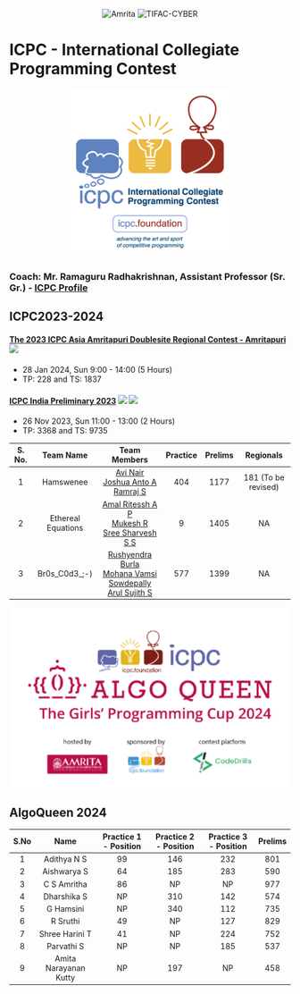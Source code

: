 <p align="center">
    <img src="https://amrita-tifac-cyber-blockchain.github.io/Amrita-TIFAC-Cyber-Blockchain/AVV_PNG.png" alt ="Amrita" width="300" />
    <img src="https://amrita-tifac-cyber-blockchain.github.io/Amrita-TIFAC-Cyber-Blockchain/TIFAC-CORE_in_Cyber_Security.png" alt ="TIFAC-CYBER" width="120" />
</p>
<h1>ICPC - International Collegiate Programming Contest</h1>
<p align="center">
    <img src="images/ICPC_Logo.png" alt ="ICPC" width="300" />
</p>

### Coach: Mr. Ramaguru Radhakrishnan, Assistant Professor (Sr. Gr.) - [ICPC Profile](https://icpc.global/ICPCID/JPS1ASBHGWC6)

## ICPC2023-2024

#### [The 2023 ICPC Asia Amritapuri Doublesite Regional Contest - Amritapuri](https://icpc.codedrills.io/contests/icpc-amritapuri-2023-regional-round/)  ![](https://img.shields.io/badge/-Participated-brightgreen)
-  28 Jan 2024, Sun 9:00 - 14:00 (5 Hours)
-  TP: 228 and TS: 1837

#### [ICPC India Preliminary 2023](https://codedrills.io/contests/icpc-india-preliminary-2023)  ![](https://img.shields.io/badge/-Participated-brightgreen) ![](https://img.shields.io/badge/-Selected-gold)
-  26 Nov 2023, Sun 11:00 - 13:00 (2 Hours)
-  TP: 3368 and TS: 9735

| S. No. | Team Name | Team Members | Practice  | Prelims | Regionals | 
|:------:|:---------:|:------------:|:--------:|:----------:|:-------:|
| 1 | Hamswenee | [Avi Nair](https://icpc.global/ICPCID/VYWZFNBQ69SX) <br/> [Joshua Anto A]() <br/> [Ramraj S](https://icpc.global/ICPCID/5OEWCXMRIZVJ) | 404 | 1177 | 181 (To be revised) |
| 2 | Ethereal Equations | [Amal Ritessh A P](https://icpc.global/ICPCID/NVHNR6RDKTJC) <br/> [Mukesh R](https://icpc.global/ICPCID/20IT96VKKNPE) <br/> [Sree Sharvesh S S](https://icpc.global/ICPCID/GO9AI1TEQ2PA) | 9 | 1405 | NA |
| 3 | Br0s_C0d3_;-) | [Rushyendra Burla](https://icpc.global/ICPCID/ELA9MDO38EQP) <br/> [Mohana Vamsi Sowdepally](https://icpc.global/ICPCID/X2GWUDTE3TVB) <br/> [Arul Sujith S](https://icpc.global/ICPCID/IXRTFRBHTL32) | 577 | 1399 | NA | 


<p align="center">
    <img src="images/ICPC_AlgoQueen.png" alt ="ICPC" width="500" />
</p>

## AlgoQueen 2024

| S.No | Name | Practice 1 - Position | Practice 2 - Position | Practice 3 - Position | Prelims | 
|:----:|:-----:|:--------:|:--------:|:----------:|:--------------:|
|  1   | Adithya N S | 99  | 146 | 232 | 801 |
|  2   | Aishwarya S | 64  | 185 | 283 | 590 |
|  3   | C S Amritha |  86 | NP | NP | 977 | 
|  4   | Dharshika S | NP  | 310 | 142 | 574 | 
|  5   | G Hamsini   | NP | 340 | 112 | 735 | 
|  6   | R Sruthi    | 49 | NP | 127 | 829 | 
|  7   | Shree Harini T | 41 | NP | 224 | 752 |
|  8   | Parvathi S | NP  | NP | 185 | 537 |
|  9   | Amita Narayanan Kutty | NP | 197 | NP | 458 | 

